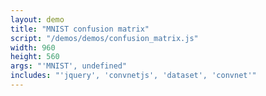 ```yaml
---
layout: demo
title: "MNIST confusion matrix"
script: "/demos/demos/confusion_matrix.js"
width: 960
height: 560
args: "'MNIST', undefined"
includes: "'jquery', 'convnetjs', 'dataset', 'convnet'"
---
```

